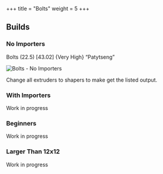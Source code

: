 +++
title = "Bolts"
weight = 5
+++

## Builds

### No Importers

Bolts (22.5) [43.02] {Very High} “Patytseng”

![Bolts - No Importers](/images/bolts-no-importers.png?width=60pc)

Change all extruders to shapers to make get the listed output.

### With Importers

Work in progress

### Beginners

Work in progress

### Larger Than 12x12

Work in progress